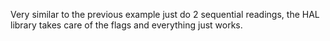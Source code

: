 Very similar to the previous example just do 2 sequential readings, the HAL library takes care of the flags and everything just works.
